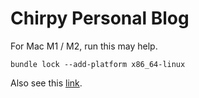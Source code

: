 # Chirpy Personal Blog

For Mac M1 / M2, run this may help.

```shell
bundle lock --add-platform x86_64-linux
```

Also see this [link](https://github.com/cotes2020/jekyll-theme-chirpy/issues/628).


